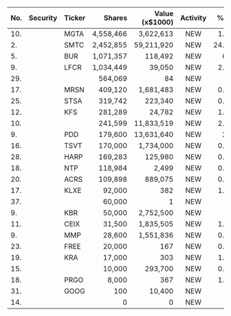 No. | Security | Ticker | Shares | Value (x$1000) | Activity | % Port
|--- | --- | --- | ---:| ---:|:---:| ---:|
 10.||MGTA</a>|4,558,466|3,622,613|NEW|1.49%|<a href=rel="bookmark"></a>
2.||SMTC</a>|2,452,855|59,211,920|NEW|24.38%|<a href=rel="bookmark"></a>
5.||BUR</a>|1,071,357|118,492|NEW|6.8%|<a href=rel="bookmark"></a>
9.||LFCR</a>|1,034,449|39,050|NEW|2.24%|<a href=rel="bookmark"></a>
29.|||564,069|84|NEW|0%|rel="bookmark"></a>
17.||MRSN</a>|409,120|1,681,483|NEW|0.69%|<a href=rel="bookmark"></a>
25.||STSA</a>|319,742|223,340|NEW|0.09%|<a href=rel="bookmark"></a>
12.||KFS</a>|281,289|24,782|NEW|1.42%|<a href=rel="bookmark"></a>
10.|||241,599|11,833,519|NEW|2.52%|rel="bookmark"></a>
9.||PDD</a>|179,600|13,631,640|NEW|2.9%|<a href=rel="bookmark"></a>
16.||TSVT</a>|170,000|1,734,000|NEW|0.71%|<a href=rel="bookmark"></a>
28.||HARP</a>|169,283|125,980|NEW|0.05%|<a href=rel="bookmark"></a>
18.||NTP</a>|118,984|2,499|NEW|0.14%|<a href=rel="bookmark"></a>
20.||ACRS</a>|109,898|889,075|NEW|0.36%|<a href=rel="bookmark"></a>
17.||KLXE</a>|92,000|382|NEW|1.81%|<a href=rel="bookmark"></a>
37.|||60,000|1|NEW|0%|rel="bookmark"></a>
9.||KBR</a>|50,000|2,752,500|NEW|2%|<a href=rel="bookmark"></a>
11.||CEIX</a>|31,500|1,835,505|NEW|1.33%|<a href=rel="bookmark"></a>
9.||MMP</a>|28,600|1,551,836|NEW|0.12%|<a href=rel="bookmark"></a>
23.||FREE</a>|20,000|167|NEW|0.79%|<a href=rel="bookmark"></a>
19.||KRA</a>|17,000|303|NEW|1.44%|<a href=rel="bookmark"></a>
15.|||10,000|293,700|NEW|0.21%|rel="bookmark"></a>
18.||PRGO</a>|8,000|367|NEW|1.74%|<a href=rel="bookmark"></a>
31.||GOOG</a>|100|10,400|NEW|0%|<a href=rel="bookmark"></a>
14.|||0|0|NEW|0%|rel="bookmark"></a>
